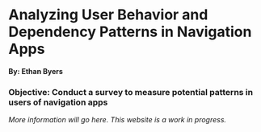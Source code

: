# Analyzing User Behavior and Dependency Patterns in Navigation Apps 

**By: Ethan Byers**

### Objective: Conduct a survey to measure potential patterns in users of navigation apps

*More information will go here. This website is a work in progress.*
 
